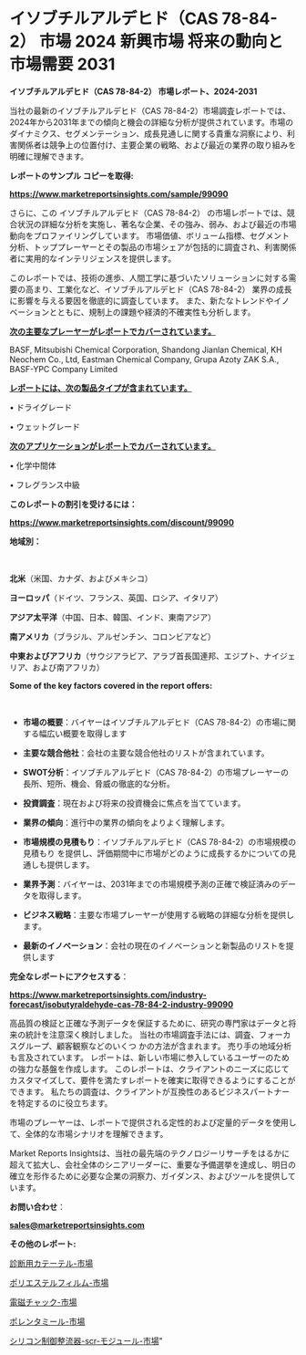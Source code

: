 # イソブチルアルデヒド（CAS 78-84-2） 市場 2024 新興市場 将来の動向と市場需要 2031

<strong>イソブチルアルデヒド（CAS 78-84-2） 市場レポート、2024-2031</strong>

当社の最新のイソブチルアルデヒド（CAS 78-84-2）市場調査レポートでは、2024年から2031年までの傾向と機会の詳細な分析が提供されています。市場のダイナミクス、セグメンテーション、成長見通しに関する貴重な洞察により、利害関係者は競争上の位置付け、主要企業の戦略、および最近の業界の取り組みを明確に理解できます。



<strong>レポートのサンプル コピーを取得:</strong> <a href=https://www.marketreportsinsights.com/sample/99090>

<strong><u>https://www.marketreportsinsights.com/sample/99090</u></strong></a>

さらに、この イソブチルアルデヒド（CAS 78-84-2） の市場レポートでは、競合状況の詳細な分析を実施し、著名な企業、その強み、弱み、および最近の市場動向をプロファイリングしています。 市場価値、ボリューム指標、セグメント分析、トッププレーヤーとその製品の市場シェアが包括的に調査され、利害関係者に実用的なインテリジェンスを提供します。

このレポートでは、技術の進歩、人間工学に基づいたソリューションに対する需要の高まり、工業化など、イソブチルアルデヒド（CAS 78-84-2） 業界の成長に影響を与える要因を徹底的に調査しています。 また、新たなトレンドやイノベーションとともに、規制上の課題や経済的不確実性も分析します。



<strong><u>次の主要なプレーヤーがレポートでカバーされています。</u></strong>

BASF, Mitsubishi Chemical Corporation, Shandong Jianlan Chemical, KH Neochem Co., Ltd, Eastman Chemical Company, Grupa Azoty ZAK S.A., BASF-YPC Company Limited



<strong><u><b>レポートには、次の製品タイプが含まれています。</b></u></strong>

• ドライグレード

• ウェットグレード



<strong><u><b>次のアプリケーションがレポートでカバーされています。</b></u></strong>

• 化学中間体

• フレグランス中級



<strong><b>このレポートの割引を受けるには：</b></strong>

<a href=https://www.marketreportsinsights.com/discount/99090>

<strong><u>https://www.marketreportsinsights.com/discount/99090</u></strong></a>



<strong>地域別：</strong>

<strong> </strong>



<strong>北米</strong>（米国、カナダ、およびメキシコ）



<strong>ヨーロッパ</strong>（ドイツ、フランス、英国、ロシア、イタリア）



<strong>アジア太平洋</strong>（中国、日本、韓国、インド、東南アジア）



<strong>南アメリカ</strong>（ブラジル、アルゼンチン、コロンビアなど）



<strong>中東およびアフリカ</strong>（サウジアラビア、アラブ首長国連邦、エジプト、ナイジェリア、および南アフリカ）



<strong>Some of the key factors covered in the report offers:</strong>

<strong> </strong>
<ul>
  <li>

<strong>市場の概要</strong>：バイヤーはイソブチルアルデヒド（CAS 78-84-2）の市場に関する幅広い概要を取得します</li>
  <li>

<strong>主要な競合他社</strong>：会社の主要な競合他社のリストが含まれています。</li>
  <li>

<strong>SWOT分析</strong>：イソブチルアルデヒド（CAS 78-84-2）の市場プレーヤーの長所、短所、機会、脅威の徹底的な分析。</li>
  <li>

<strong>投資調査</strong>：現在および将来の投資機会に焦点を当てています。</li>
  <li>

<strong>業界の傾向</strong>：進行中の業界の傾向をよりよく理解します。</li>
  <li>

<strong>市場規模の見積もり</strong>：イソブチルアルデヒド（CAS 78-84-2）の市場規模の見積もり を提供し、評価期間中に市場がどのように成長するかについての見通しも提供します。</li>
  <li>

<strong>業界予測</strong>：バイヤーは、2031年までの市場規模予測の正確で検証済みのデータを取得します。</li>
  <li>

<strong>ビジネス戦略</strong>：主要な市場プレーヤーが使用する戦略の詳細な分析を提供します。</li>
  <li>

<strong>最新のイノベーション</strong>：会社の現在のイノベーションと新製品のリストを提供します</li>
</ul>


<strong>完全なレポートにアクセスする</strong>：

<a href=https://www.marketreportsinsights.com/industry-forecast/isobutyraldehyde-cas-78-84-2-industry-99090>

<strong><u>https://www.marketreportsinsights.com/industry-forecast/isobutyraldehyde-cas-78-84-2-industry-99090</u></strong></a>

高品質の検証と正確な予測データを保証するために、研究の専門家はデータと将来の統計を注意深く検討しました。 当社の市場調査手法には、調査、フォーカスグループ、顧客観察などのいくつ かの方法が含まれます。 売り手の地域分析も言及されています。 レポートは、新しい市場に参入しているユーザーのための強力な基盤を作成します。 このレポートは、クライアントのニーズに応じてカスタマイズして、要件を満たすレポートを確実に取得できるようにすることができます。 私たちの調査は、クライアントが互換性のあるビジネスパートナーを特定するのに役立ちます。

市場のプレーヤーは、レポートで提供される定性的および定量的データを使用して、全体的な市場シナリオを理解できます。

Market Reports Insightsは、当社の最先端のテクノロジーリサーチをはるかに超えて拡大し、会社全体のシニアリーダーに、重要な予備選挙を達成し、明日の確立を形作るために必要な企業の洞察力、ガイダンス、およびツールを提供しています。



<strong><b>お問い合わせ</b></strong>：

<a href=mailto:sales@marketreportsinsights.com>

<strong><u>sales@marketreportsinsights.com</u></strong></a>



<strong>その他のレポート:</strong>

<a href=https://www.linkedin.com/pulse/診断用カテーテル-市場-2023-収益と成長ドライバー-2030-consumer-connection-collective-360-qybbf/>診断用カテーテル-市場</a>

<a href=https://www.linkedin.com/pulse/ポリエステルフィルム-市場-2023-収益と成長ドライバー-2030-analytics-achievers-24-analysis-nwcgf/>ポリエステルフィルム-市場</a>

<a href=https://www.linkedin.com/pulse/電磁チャック-市場-2023-年のダイナミクスとビジネストレンド-2030-cnz2f/>電磁チャック-市場</a>

<a href=https://www.linkedin.com/pulse/ポレンタミール-市場-2023-最新の-cagr-および成長分析-2030-pr-news-hub-03a5f/>ポレンタミール-市場</a>

<a href=https://www.linkedin.com/pulse/シリコン制御整流器-scr-モジュール-市場-2023-競争分析と事業成長-2030-pr-news-hub-uezyf/>シリコン制御整流器-scr-モジュール-市場</a>"
